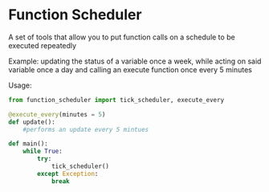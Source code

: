 # Function Scheduler
A set of tools that allow you to put function calls on a schedule to be executed repeatedly

Example: updating the status of a variable once a week, while acting on said variable once a day and calling an execute function once every 5 minutes

Usage:

``` Python
from function_scheduler import tick_scheduler, execute_every

@execute_every(minutes = 5)
def update():
	#performs an update every 5 mintues

def main():
	while True:
		try:
			tick_scheduler()
		except Exception:
			break

```
